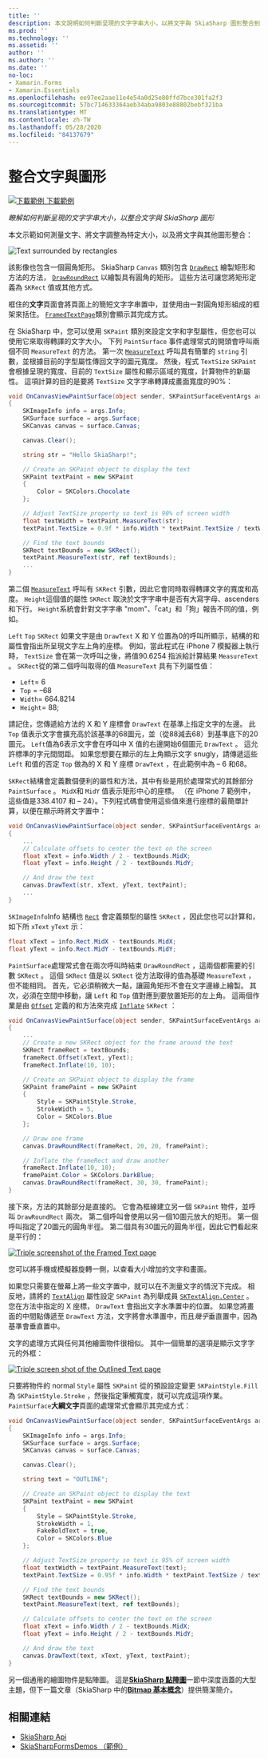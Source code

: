 ```yaml
---
title: ''
description: 本文說明如何判斷呈現的文字字串大小，以將文字與 SkiaSharp 圖形整合到 Xamarin.Forms 應用程式中，並使用範例程式碼示範這項操作。
ms.prod: ''
ms.technology: ''
ms.assetid: ''
author: ''
ms.author: ''
ms.date: ''
no-loc:
- Xamarin.Forms
- Xamarin.Essentials
ms.openlocfilehash: ee97ee2aae11e4e54a0d25e80ffd7bce301fa2f3
ms.sourcegitcommit: 57bc714633364aeb34aba9803e88802bebf321ba
ms.translationtype: MT
ms.contentlocale: zh-TW
ms.lasthandoff: 05/28/2020
ms.locfileid: "84137679"
---
```

# <a name="integrating-text-and-graphics"></a>整合文字與圖形

[![下載範例 ](~/media/shared/download.png) 下載範例](https://docs.microsoft.com/samples/xamarin/xamarin-forms-samples/skiasharpforms-demos)

_瞭解如何判斷呈現的文字字串大小，以整合文字與 SkiaSharp 圖形_

本文示範如何測量文字、將文字調整為特定大小，以及將文字與其他圖形整合：

![](text-images/textandgraphicsexample.png "Text surrounded by rectangles")

該影像也包含一個圓角矩形。 SkiaSharp `Canvas` 類別包含 [`DrawRect`](xref:SkiaSharp.SKCanvas.DrawRect*) 繪製矩形和方法的方法， [`DrawRoundRect`](xref:SkiaSharp.SKCanvas.DrawRoundRect*) 以繪製具有圓角的矩形。 這些方法可讓您將矩形定義為 `SKRect` 值或其他方式。

框住的**文字**頁面會將頁面上的簡短文字字串置中，並使用由一對圓角矩形組成的框架來括住。 [`FramedTextPage`](https://github.com/xamarin/xamarin-forms-samples/blob/master/SkiaSharpForms/Demos/Demos/SkiaSharpFormsDemos/Basics/FramedTextPage.cs)類別會顯示其完成方式。

在 SkiaSharp 中，您可以使用 `SKPaint` 類別來設定文字和字型屬性，但您也可以使用它來取得轉譯的文字大小。 下列 `PaintSurface` 事件處理常式的開頭會呼叫兩個不同 `MeasureText` 的方法。 第一次 [`MeasureText`](xref:SkiaSharp.SKPaint.MeasureText(System.String)) 呼叫具有簡單的 `string` 引數，並根據目前的字型屬性傳回文字的圖元寬度。 然後，程式 `TextSize` `SKPaint` 會根據呈現的寬度、目前的 `TextSize` 屬性和顯示區域的寬度，計算物件的新屬性。 這項計算的目的是要將 `TextSize` 文字字串轉譯成畫面寬度的90%：

```csharp
void OnCanvasViewPaintSurface(object sender, SKPaintSurfaceEventArgs args)
{
    SKImageInfo info = args.Info;
    SKSurface surface = args.Surface;
    SKCanvas canvas = surface.Canvas;

    canvas.Clear();

    string str = "Hello SkiaSharp!";

    // Create an SKPaint object to display the text
    SKPaint textPaint = new SKPaint
    {
        Color = SKColors.Chocolate
    };

    // Adjust TextSize property so text is 90% of screen width
    float textWidth = textPaint.MeasureText(str);
    textPaint.TextSize = 0.9f * info.Width * textPaint.TextSize / textWidth;

    // Find the text bounds
    SKRect textBounds = new SKRect();
    textPaint.MeasureText(str, ref textBounds);
    ...
}
```

第二個 [`MeasureText`](xref:SkiaSharp.SKPaint.MeasureText(System.String,SkiaSharp.SKRect@)) 呼叫有 `SKRect` 引數，因此它會同時取得轉譯文字的寬度和高度。 `Height`這個值的屬性 `SKRect` 取決於文字字串中是否有大寫字母、ascenders 和下行。 `Height`系統會針對文字字串 "mom"、「cat」和「狗」報告不同的值，例如。

`Left` `Top` `SKRect` 如果文字是由 `DrawText` X 和 Y 位置為0的呼叫所顯示，結構的和屬性會指出所呈現文字左上角的座標。 例如，當此程式在 iPhone 7 模擬器上執行時， `TextSize` 會在第一次呼叫之後，將值90.6254 指派給計算結果 `MeasureText` 。 `SKRect`從的第二個呼叫取得的值 `MeasureText` 具有下列屬性值：

- `Left`= 6
- `Top` = &ndash;68
- `Width`= 664.8214
- `Height`= 88;

請記住，您傳遞給方法的 X 和 Y 座標會 `DrawText` 在基準上指定文字的左邊。 此 `Top` 值表示文字會擴充高於該基準的68圖元，並（從88減去68）到基準底下的20圖元。 `Left`值為6表示文字會在呼叫中 X 值的右邊開始6個圖元 `DrawText` 。 這允許標準的字元間間距。 如果您想要在顯示的左上角顯示文字 snugly，請傳遞這些 `Left` 和值的否定 `Top` 做為的 X 和 Y 座標 `DrawText` ，在此範例中為 &ndash; 6 和68。

`SKRect`結構會定義數個便利的屬性和方法，其中有些是用於處理常式的其餘部分 `PaintSurface` 。 `MidX`和 `MidY` 值表示矩形中心的座標。 （在 iPhone 7 範例中，這些值是338.4107 和 &ndash; 24）。下列程式碼會使用這些值來進行座標的最簡單計算，以便在顯示時將文字置中：

```csharp
void OnCanvasViewPaintSurface(object sender, SKPaintSurfaceEventArgs args)
{
    ...
    // Calculate offsets to center the text on the screen
    float xText = info.Width / 2 - textBounds.MidX;
    float yText = info.Height / 2 - textBounds.MidY;

    // And draw the text
    canvas.DrawText(str, xText, yText, textPaint);
    ...
}
```

`SKImageInfo`Info 結構也 [`Rect`](xref:SkiaSharp.SKImageInfo.Rect) 會定義類型的屬性 `SKRect` ，因此您也可以計算和，如下所 `xText` `yText` 示：

```csharp
float xText = info.Rect.MidX - textBounds.MidX;
float yText = info.Rect.MidY - textBounds.MidY;
```

`PaintSurface`處理常式會在兩次呼叫時結束 `DrawRoundRect` ，這兩個都需要的引數 `SKRect` 。 這個 `SKRect` 值是以 `SKRect` 從方法取得的值為基礎 `MeasureText` ，但不能相同。 首先，它必須稍微大一點，讓圓角矩形不會在文字邊緣上繪製。 其次，必須在空間中移動，讓 `Left` 和 `Top` 值對應到要放置矩形的左上角。 這兩個作業是由 [`Offset`](xref:SkiaSharp.SKRect.Offset*) 定義的和方法來完成 [`Inflate`](xref:SkiaSharp.SKRect.Inflate*) `SKRect` ：

```csharp
void OnCanvasViewPaintSurface(object sender, SKPaintSurfaceEventArgs args)
{
    ...
    // Create a new SKRect object for the frame around the text
    SKRect frameRect = textBounds;
    frameRect.Offset(xText, yText);
    frameRect.Inflate(10, 10);

    // Create an SKPaint object to display the frame
    SKPaint framePaint = new SKPaint
    {
        Style = SKPaintStyle.Stroke,
        StrokeWidth = 5,
        Color = SKColors.Blue
    };

    // Draw one frame
    canvas.DrawRoundRect(frameRect, 20, 20, framePaint);

    // Inflate the frameRect and draw another
    frameRect.Inflate(10, 10);
    framePaint.Color = SKColors.DarkBlue;
    canvas.DrawRoundRect(frameRect, 30, 30, framePaint);
}
```

接下來，方法的其餘部分是直接的。 它會為框線建立另一個 `SKPaint` 物件，並呼叫 `DrawRoundRect` 兩次。 第二個呼叫會使用以另一個10圖元放大的矩形。 第一個呼叫指定了20圖元的圓角半徑。 第二個具有30圖元的圓角半徑，因此它們看起來是平行的：

 [![](text-images/framedtext-small.png "Triple screenshot of the Framed Text page")](text-images/framedtext-large.png#lightbox "Triple screenshot of the Framed Text page")

您可以將手機或模擬器旋轉一側，以查看大小增加的文字和畫面。

如果您只需要在螢幕上將一些文字置中，就可以在不測量文字的情況下完成。 相反地，請將的 [`TextAlign`](xref:SkiaSharp.SKPaint.TextAlign) 屬性設定 `SKPaint` 為列舉成員 [`SKTextAlign.Center`](xref:SkiaSharp.SKTextAlign) 。 您在方法中指定的 X 座標， `DrawText` 會指出文字水準置中的位置。 如果您將畫面的中間點傳遞至 `DrawText` 方法，文字將會水準置中，而且*幾乎*垂直置中，因為基準會垂直置中。

文字的處理方式與任何其他繪圖物件很相似。 其中一個簡單的選項是顯示文字字元的外框：

[![](text-images/outlinedtext-small.png "Triple screen shot of the Outlined Text page")](text-images/outlinedtext-large.png#lightbox "Triple screenshot of the Outlined Text page")

只要將物件的 normal `Style` 屬性 `SKPaint` 從的預設設定變更 `SKPaintStyle.Fill` 為 `SKPaintStyle.Stroke` ，然後指定筆觸寬度，就可以完成這項作業。 `PaintSurface`**大綱文字**頁面的處理常式會顯示其完成方式：

```csharp
void OnCanvasViewPaintSurface(object sender, SKPaintSurfaceEventArgs args)
{
    SKImageInfo info = args.Info;
    SKSurface surface = args.Surface;
    SKCanvas canvas = surface.Canvas;

    canvas.Clear();

    string text = "OUTLINE";

    // Create an SKPaint object to display the text
    SKPaint textPaint = new SKPaint
    {
        Style = SKPaintStyle.Stroke,
        StrokeWidth = 1,
        FakeBoldText = true,
        Color = SKColors.Blue
    };

    // Adjust TextSize property so text is 95% of screen width
    float textWidth = textPaint.MeasureText(text);
    textPaint.TextSize = 0.95f * info.Width * textPaint.TextSize / textWidth;

    // Find the text bounds
    SKRect textBounds = new SKRect();
    textPaint.MeasureText(text, ref textBounds);

    // Calculate offsets to center the text on the screen
    float xText = info.Width / 2 - textBounds.MidX;
    float yText = info.Height / 2 - textBounds.MidY;

    // And draw the text
    canvas.DrawText(text, xText, yText, textPaint);
}
```

另一個通用的繪圖物件是點陣圖。 這是[**SkiaSharp 點陣圖**](../bitmaps/index.md)一節中深度涵蓋的大型主題，但下一篇文章（SkiaSharp 中的[**Bitmap 基本概念**](bitmaps.md)）提供簡潔簡介。

## <a name="related-links"></a>相關連結

- [SkiaSharp Api](https://docs.microsoft.com/dotnet/api/skiasharp)
- [SkiaSharpFormsDemos （範例）](https://docs.microsoft.com/samples/xamarin/xamarin-forms-samples/skiasharpforms-demos)
